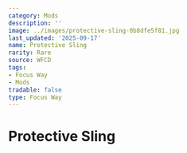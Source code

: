 ```yaml
---
category: Mods
description: ''
image: ../images/protective-sling-0b8dfe5f81.jpg
last_updated: '2025-09-17'
name: Protective Sling
rarity: Rare
source: WFCD
tags:
- Focus Way
- Mods
tradable: false
type: Focus Way
---
```


# Protective Sling


